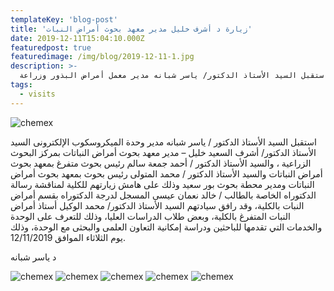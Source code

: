 ```yaml
---
templateKey: 'blog-post'
title: 'زيارة د أشرف خليل مدير معهد بحوث أمراض النبات'
date: 2019-12-11T15:04:10.000Z
featuredpost: true
featuredimage: /img/blog/2019-12-11-1.jpg
description: >-
  استقبل السيد الأستاذ الدكتور/ ياسر شبانه مدير معمل أمراض البذور وزراعة
tags:
  - visits
---
```


![chemex](/img/blog/2019-12-11-2.jpg)

استقبل السيد الأستاذ الدكتور / ياسر شبانه مدير وحدة الميكروسكوب الإلكترونى السيد الأستاذ الدكتور/ أشرف السعيد خليل – مدير معهد بحوث أمراض النباتات بمركز البحوث الزراعية ، والسيد الأستاذ الدكتور / أحمد جمعة سالم رئيس بحوث متفرغ بمعهد بحوث أمراض النباتات والسيد الأستاذ الدكتور / محمد المتولى رئيس بحوث بمعهد بحوث أمراض النباتات ومدير محطة بحوث بور سعيد وذلك على هامش زيارتهم للكلية لمناقشة رسالة الدكتوراه الخاصة بالطالب / خالد نعمان عيسى المسجل لدرجة الدكتوراه بقسم أمراض النبات بالكلية، وقد رافق سيادتهم السيد الأستاذ الدكتور/ محمد الوكيل أستاذ أمراض النبات المتفرغ بالكلية، وبعض طلاب الدراسات العليا، وذلك للتعرف على الوحدة والخدمات التي تقدمها للباحثين ودراسة إمكانية التعاون العلمى والبحثى مع الوحدة، وذلك يوم الثلاثاء الموافق 12/11/2019.

د ياسر شبانه

![chemex](/img/blog/2019-12-11-3.jpg)
![chemex](/img/blog/2019-12-11-4.jpg)
![chemex](/img/blog/2019-12-11-5.jpg)
![chemex](/img/blog/2019-12-11-6.jpg)
![chemex](/img/blog/2019-12-11-7.jpg)
